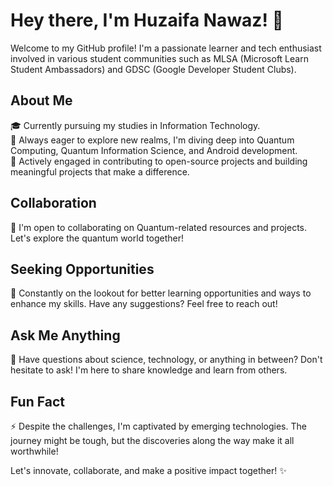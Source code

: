# Hey there, I'm Huzaifa Nawaz! 👋

Welcome to my GitHub profile! I'm a passionate learner and tech enthusiast involved in various student communities such as MLSA (Microsoft Learn Student Ambassadors) and GDSC (Google Developer Student Clubs).

## About Me
🎓 Currently pursuing my studies in Information Technology.\
🌱 Always eager to explore new realms, I'm diving deep into Quantum Computing, Quantum Information Science, and Android development.\
🔭 Actively engaged in contributing to open-source projects and building meaningful projects that make a difference.

## Collaboration
🤝 I'm open to collaborating on Quantum-related resources and projects. Let's explore the quantum world together!

## Seeking Opportunities
🤔 Constantly on the lookout for better learning opportunities and ways to enhance my skills. Have any suggestions? Feel free to reach out!

## Ask Me Anything
💬 Have questions about science, technology, or anything in between? Don't hesitate to ask! I'm here to share knowledge and learn from others.

## Fun Fact
⚡ Despite the challenges, I'm captivated by emerging technologies. The journey might be tough, but the discoveries along the way make it all worthwhile!

Let's innovate, collaborate, and make a positive impact together! ✨
